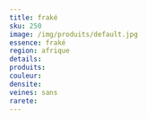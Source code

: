 ```yaml
---
title: fraké
sku: 250
image: /img/produits/default.jpg
essence: fraké
region: afrique
details: 
produits:
couleur: 
densite: 
veines: sans
rarete: 
---
```

